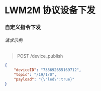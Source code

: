 # LWM2M 协议设备下发


### 自定义指令下发
###### 请求示例
> POST /device_publish
```json
{
	"deviceID": "738692655169712",
	"topic": "/19/1/0",
	"payload": "{\"led\":true}"
}
```